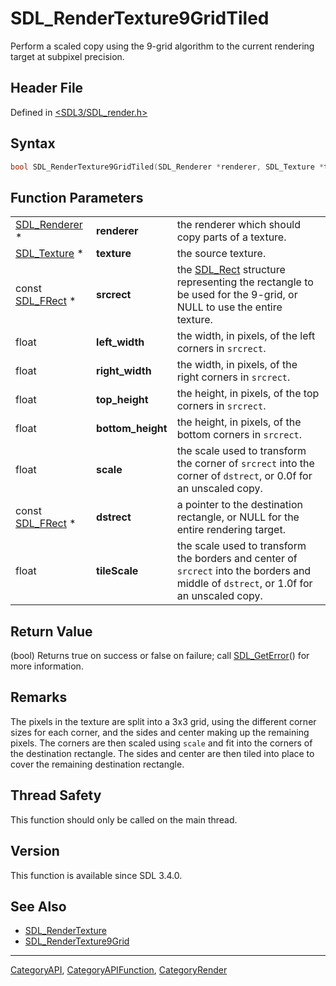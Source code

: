 # SDL_RenderTexture9GridTiled

Perform a scaled copy using the 9-grid algorithm to the current rendering target at subpixel precision.

## Header File

Defined in [<SDL3/SDL_render.h>](https://github.com/libsdl-org/SDL/blob/main/include/SDL3/SDL_render.h)

## Syntax

```c
bool SDL_RenderTexture9GridTiled(SDL_Renderer *renderer, SDL_Texture *texture, const SDL_FRect *srcrect, float left_width, float right_width, float top_height, float bottom_height, float scale, const SDL_FRect *dstrect, float tileScale);
```

## Function Parameters

|                                |                   |                                                                                                                                         |
| ------------------------------ | ----------------- | --------------------------------------------------------------------------------------------------------------------------------------- |
| [SDL_Renderer](SDL_Renderer) * | **renderer**      | the renderer which should copy parts of a texture.                                                                                      |
| [SDL_Texture](SDL_Texture) *   | **texture**       | the source texture.                                                                                                                     |
| const [SDL_FRect](SDL_FRect) * | **srcrect**       | the [SDL_Rect](SDL_Rect) structure representing the rectangle to be used for the 9-grid, or NULL to use the entire texture.             |
| float                          | **left_width**    | the width, in pixels, of the left corners in `srcrect`.                                                                                 |
| float                          | **right_width**   | the width, in pixels, of the right corners in `srcrect`.                                                                                |
| float                          | **top_height**    | the height, in pixels, of the top corners in `srcrect`.                                                                                 |
| float                          | **bottom_height** | the height, in pixels, of the bottom corners in `srcrect`.                                                                              |
| float                          | **scale**         | the scale used to transform the corner of `srcrect` into the corner of `dstrect`, or 0.0f for an unscaled copy.                         |
| const [SDL_FRect](SDL_FRect) * | **dstrect**       | a pointer to the destination rectangle, or NULL for the entire rendering target.                                                        |
| float                          | **tileScale**     | the scale used to transform the borders and center of `srcrect` into the borders and middle of `dstrect`, or 1.0f for an unscaled copy. |

## Return Value

(bool) Returns true on success or false on failure; call
[SDL_GetError](SDL_GetError)() for more information.

## Remarks

The pixels in the texture are split into a 3x3 grid, using the different
corner sizes for each corner, and the sides and center making up the
remaining pixels. The corners are then scaled using `scale` and fit into
the corners of the destination rectangle. The sides and center are then
tiled into place to cover the remaining destination rectangle.

## Thread Safety

This function should only be called on the main thread.

## Version

This function is available since SDL 3.4.0.

## See Also

- [SDL_RenderTexture](SDL_RenderTexture)
- [SDL_RenderTexture9Grid](SDL_RenderTexture9Grid)

----
[CategoryAPI](CategoryAPI), [CategoryAPIFunction](CategoryAPIFunction), [CategoryRender](CategoryRender)

